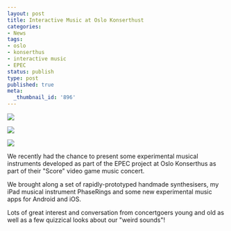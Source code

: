 ```yaml
---
layout: post
title: Interactive Music at Oslo Konserthust
categories:
- News
tags:
- oslo
- konserthus
- interactive music
- EPEC
status: publish
type: post
published: true
meta:
  _thumbnail_id: '896'
---
```


![](/squarespace_images/static_500baf96c4aa540325612fa5_500bb0b2e4b042ea6e35b13f_58dd16e03a04114fc06709b7_1490884332187_IMG_7119.jpg_)
  

  
   
![](/squarespace_images/static_500baf96c4aa540325612fa5_500bb0b2e4b042ea6e35b13f_58dd16ea86e6c09e9ad06441_1490884338035_IMG_7130.jpg_)
  

  
   
![](/squarespace_images/static_500baf96c4aa540325612fa5_500bb0b2e4b042ea6e35b13f_58dd16f09f745617d2e2e873_1490884847786_IMG_7131.jpg_)

We recently had the chance to present some experimental musical instruments developed as part of the EPEC project at Oslo Konserthus as part of their "Score" video game music concert.

We brought along a set of rapidly-prototyped handmade synthesisers, my iPad musical instrument PhaseRings and some new experimental music apps for Android and iOS.

Lots of great interest and conversation from concertgoers young and old as well as a few quizzical looks about our "weird sounds"!
